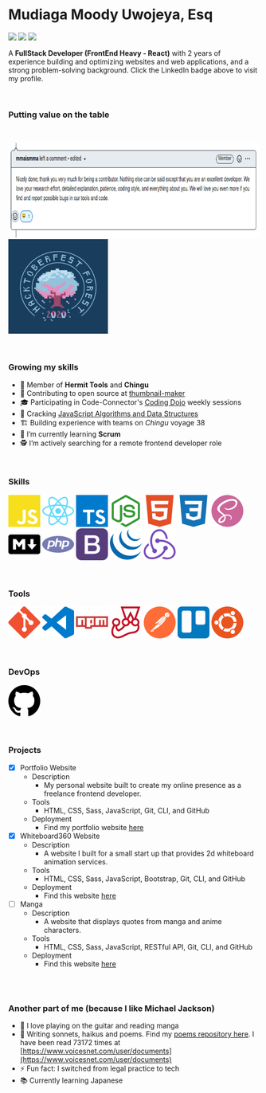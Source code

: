 # Mudiaga Moody Uwojeya, Esq
[![](https://img.shields.io/badge/Twitter-%40moodymudiaga-9cf?style=plastic&logo=twitter&labelColor=white&logoWidth=20)](https://twitter.com/MoodyMudiaga)
[![](https://img.shields.io/badge/LinkedIn-Mudiaga%20Moody%20Uwojeya-blue?style=plastic&logo=linkedin&labelColor=lightgrey&logoWidth=20)](https://www.linkedin.com/in/mudiaga-moody-uwojeya)
[![](https://img.shields.io/badge/Gmail-mudiagauwojeya@gmail.com-red?style=plastic&logo=gmail&labelColor=lightgrey&logoWidth=20)](mailto:moody.mudiaga@gmail.com)

A **FullStack Developer (FrontEnd Heavy - React)** with 2 years of experience building and optimizing websites and web applications, and a strong problem-solving background. Click the LinkedIn badge above to visit my profile.

<br>

### Putting value on the table

<br>

[<img src="./assets/screenshot-mma-comment.png" width="800px" height="190px">](./assets/hacktoberfest-2020-badge.png)
[<img src="./assets/hacktoberfest-2020-badge.png" width="200px" height="190px">](./assets/hacktoberfest-2020-badge.png)

<br>

### Growing my skills

- 🤝 Member of **Hermit Tools** and **Chingu**
- 👯 Contributing to open source at [thumbnail-maker](https://github.com/Hermit-Tools/Thumbnail-Maker)
- 🎓 Participating in Code-Connector's [Coding Dojo](https://github.com/codeconnector/CodingDojo) weekly sessions
- 🧗 Cracking [JavaScript Algorithms and Data Structures](https://github.com/uwojeyamudiaga/javascript-algorithms-master)
- 🏗️ Building experience with teams on _Chingu_ voyage 38
- 🌱 I’m currently learning **Scrum**
- 🕵️ I’m actively searching for a remote frontend developer role

<br>

### Skills

![<img src="assets/SVG/javascript.svg" />](./assets/SVG/javascript.svg)
![<img src="assets/SVG/react.svg" />](./assets/SVG/react.svg)
![<img src="assets/SVG/typescript.svg" />](./assets/SVG/typescript.svg)
![<img src="assets/SVG/node-dot-js.svg" />](./assets/SVG/node-dot-js.svg)
![<img src="assets/SVG/html5.svg" />](./assets/SVG/html5.svg)
![<img src="assets/SVG/css3.svg" />](./assets/SVG/css3.svg)
![<img src="assets/SVG/sass.svg" />](./assets/SVG/sass.svg)
![<img src="assets/SVG/markdown.svg" />](./assets/SVG/markdown.svg)
![<img src="assets/SVG/php.svg" />](./assets/SVG/php.svg)
![<img src="assets/SVG/bootstrap.svg" />](./assets/SVG/bootstrap.svg)
![<img src="assets/SVG/jquery.svg" />](./assets/SVG/jquery.svg)
![<img src="assets/SVG/redux.svg" />](./assets/SVG/redux.svg)

<br>

### Tools

![<img src="assets/SVG/git.svg" />](./assets/SVG/git.svg)
![<img src="assets/SVG/visualstudiocode.svg" />](./assets/SVG/visualstudiocode.svg)
![<img src="assets/SVG/npm.svg" />](./assets/SVG/npm.svg)
![<img src="assets/SVG/jest.svg" />](./assets/SVG/jest.svg)
![<img src="assets/SVG/postman.svg" />](./assets/SVG/postman.svg)
![<img src="assets/SVG/trello.svg" />](./assets/SVG/trello.svg)
![<img src="assets/SVG/ubuntu.svg" />](./assets/SVG/ubuntu.svg)

<br>

### DevOps

![<img src="assets/SVG/github.svg" />](./assets/SVG/github.svg)


<!-- | Tech | Years of Experience |
| :--- | ---: |
| Express | WIP |
| Agile/Scrum |  WIP |
| SEO | WIP |
| ZenHub | WIP | -->

<br>

### Projects
- [x] Portfolio Website
    + Description
        * My personal website built to create my online presence as a freelance frontend developer.
    + Tools
        * HTML, CSS, Sass, JavaScript, Git, CLI, and GitHub
    + Deployment
        * Find my portfolio website [here](https://eager-bartik-e30f1f.netlify.app/)
- [x] Whiteboard360 Website
    + Description
        * A website I built for a small start up that provides 2d whiteboard animation services.
    + Tools
        * HTML, CSS, Sass, JavaScript, Bootstrap, Git, CLI, and GitHub
    + Deployment
        * Find this website [here](https://uwojeyamudiaga.github.io/Whiteboard360/)
- [ ] Manga
    + Description
        * A website that displays quotes from manga and anime characters.
    + Tools
        * HTML, CSS, Sass, JavaScript, RESTful API, Git, CLI, and GitHub
    + Deployment
        * Find this website [here](https://uwojeyamudiaga.github.io/Manga/)

<br>
<br>

### Another part of me (because I like Michael Jackson)

- 🎸 I love playing on the guitar and reading manga
- 📝 Writing sonnets, haikus and poems. Find my [poems repository here](https://github.com/uwojeyamudiaga/poesy). I have been read 73172 times at [https://www.voicesnet.com/user/documents](https://www.voicesnet.com/user/documents)
- ⚡ Fun fact: I switched from legal practice to tech
- 📚 Currently learning Japanese


<!--
**moody2times/moody2times** is a ✨ _special_ ✨ repository because its `README.md` (this file) appears on your GitHub profile.
-->
